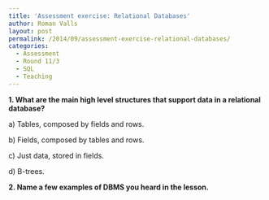 ```yaml
---
title: 'Assessment exercise: Relational Databases'
author: Roman Valls
layout: post
permalink: /2014/09/assessment-exercise-relational-databases/
categories:
  - Assessment
  - Round 11/3
  - SQL
  - Teaching
---
```

**1. What are the main high level structures that support data in a relational database?**

a) Tables, composed by fields and rows.

b) Fields, composed by tables and rows.

c) Just data, stored in fields.

d) B-trees.

**2. Name a few examples of DBMS you heard in the lesson.**